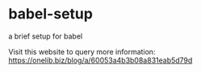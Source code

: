 # babel-setup

a brief setup for babel

Visit this website to query more information:
https://onelib.biz/blog/a/60053a4b3b08a831eab5d79d
